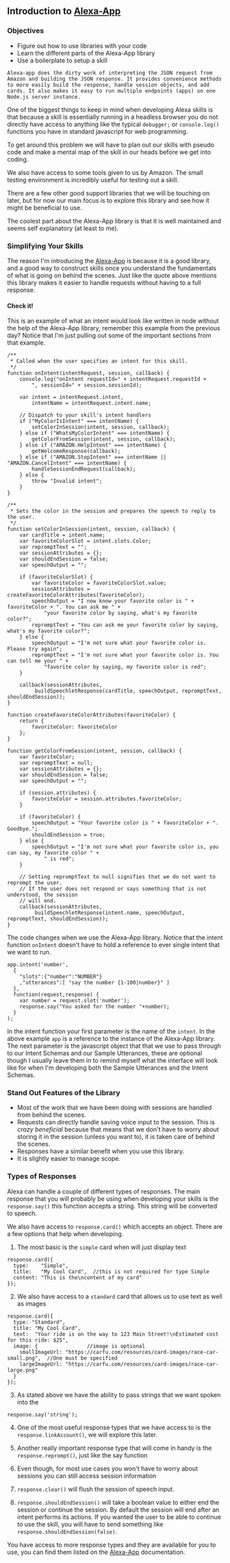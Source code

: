 ## Introduction to [Alexa-App](https://github.com/matt-kruse/alexa-app) 

### Objectives
* Figure out how to use libraries with your code
* Learn the different parts of the Alexa-App library
* Use a boilerplate to setup a skill


```
Alexa-app does the dirty work of interpreting the JSON request from Amazon and building the JSON response. It provides convenience methods to more easily build the response, handle session objects, and add cards. It also makes it easy to run multiple endpoints (apps) on one Node.js server instance.
```


One of the biggest things to keep in mind when developing Alexa skills is that because a skill is essentially 
running in a headless browser you do not directly have access to anything like the typical `debugger;` or `console.log()` 
functions you have in standard javascript for web programming.

To get around this problem we will have to plan out our skills with pseudo code and make a mental map of the skill in our heads before we get into coding.

We also have access to some tools given to us by Amazon. The small testing environment is incredibly useful for testing out a skill.

There are a few other good support libraries that we will be touching on later, but for now our main focus is to explore this library and see how it might be beneficial to use.

The coolest part about the Alexa-App library is that it is well maintained and seems self explanatory (at least to me).


### Simplifying Your Skills

The reason I'm introducing the [Alexa-App](https://github.com/matt-kruse/alexa-app) is because it is a good library, and a good way to 
construct skills once you understand the fundamentals of what is going on behind the scenes. 
Just like the quote above mentions this library makes it easier to handle requests without having to a full response.

#### Check it!
This is an example of what an intent would look like written in node without the help of the Alexa-App library, remember this example from the previous day? 
Notice that I'm just pulling out some of the important sections from that example. 

```
/**
 * Called when the user specifies an intent for this skill.
 */
function onIntent(intentRequest, session, callback) {
    console.log("onIntent requestId=" + intentRequest.requestId +
        ", sessionId=" + session.sessionId);

    var intent = intentRequest.intent,
        intentName = intentRequest.intent.name;

    // Dispatch to your skill's intent handlers
    if ("MyColorIsIntent" === intentName) {
        setColorInSession(intent, session, callback);
    } else if ("WhatsMyColorIntent" === intentName) {
        getColorFromSession(intent, session, callback);
    } else if ("AMAZON.HelpIntent" === intentName) {
        getWelcomeResponse(callback);
    } else if ("AMAZON.StopIntent" === intentName || "AMAZON.CancelIntent" === intentName) {
        handleSessionEndRequest(callback);
    } else {
        throw "Invalid intent";
    }
}

/**
 * Sets the color in the session and prepares the speech to reply to the user.
 */
function setColorInSession(intent, session, callback) {
    var cardTitle = intent.name;
    var favoriteColorSlot = intent.slots.Color;
    var repromptText = "";
    var sessionAttributes = {};
    var shouldEndSession = false;
    var speechOutput = "";

    if (favoriteColorSlot) {
        var favoriteColor = favoriteColorSlot.value;
        sessionAttributes = createFavoriteColorAttributes(favoriteColor);
        speechOutput = "I now know your favorite color is " + favoriteColor + ". You can ask me " +
            "your favorite color by saying, what's my favorite color?";
        repromptText = "You can ask me your favorite color by saying, what's my favorite color?";
    } else {
        speechOutput = "I'm not sure what your favorite color is. Please try again";
        repromptText = "I'm not sure what your favorite color is. You can tell me your " +
            "favorite color by saying, my favorite color is red";
    }

    callback(sessionAttributes,
         buildSpeechletResponse(cardTitle, speechOutput, repromptText, shouldEndSession));
}

function createFavoriteColorAttributes(favoriteColor) {
    return {
        favoriteColor: favoriteColor
    };
}

function getColorFromSession(intent, session, callback) {
    var favoriteColor;
    var repromptText = null;
    var sessionAttributes = {};
    var shouldEndSession = false;
    var speechOutput = "";

    if (session.attributes) {
        favoriteColor = session.attributes.favoriteColor;
    }

    if (favoriteColor) {
        speechOutput = "Your favorite color is " + favoriteColor + ". Goodbye.";
        shouldEndSession = true;
    } else {
        speechOutput = "I'm not sure what your favorite color is, you can say, my favorite color " +
            " is red";
    }

    // Setting repromptText to null signifies that we do not want to reprompt the user.
    // If the user does not respond or says something that is not understood, the session
    // will end.
    callback(sessionAttributes,
         buildSpeechletResponse(intent.name, speechOutput, repromptText, shouldEndSession));
}
```

The code changes when we use the Alexa-App library. Notice that the intent function `onIntent` doesn't have to hold a reference to ever single intent that we want to run.

```
app.intent('number',
  {
    "slots":{"number":"NUMBER"}
    ,"utterances":[ "say the number {1-100|number}" ]
  },
  function(request,response) {
    var number = request.slot('number');
    response.say("You asked for the number "+number);
  }
);

```

In the intent function your first parameter is the name of the `intent`. 
In the above example `app` is a reference to the instance of the Alexa-App library. 
The next parameter is the javascript object that that we use to pass through to our Intent Schemas and our Sample Utterances, these are optional though 
I usually leave them in to remind myself what the interface will look like for when I'm developing both the Sample Utterances and the Intent Schemas.

### Stand Out Features of the Library

* Most of the work that we have been doing with sessions are handled from behind the scenes. 
* Requests can directly handle saving voice input to the session. This is _crazy beneficial_ because that means that we 
don't have to worry about storing it in the session (unless you want to), it is taken care of behind the scenes.
* Responses have a similar benefit when you use this library. 
* It is slightly easier to manage scope.

### Types of Responses

Alexa can handle a couple of different types of responses. The main response that you will probably be using when developing 
your skills is the `response.say()` this function accepts a string. This string will be converted to speech. 

We also have access to `response.card()` which accepts an object. 
There are a few options that help when developing.

1. The most basic is the `simple` card when will just display text 
``` 
response.card({
  type:    "Simple",
  title:   "My Cool Card",  //this is not required for type Simple
  content: "This is the\ncontent of my card"
});
```

2. We also have access to a `standard` card that allows us to use text as well as images
```
response.card({
  type: "Standard",
  title: "My Cool Card", 
  text:  "Your ride is on the way to 123 Main Street!\nEstimated cost for this ride: $25",
  image: {                //image is optional
    smallImageUrl: "https://carfu.com/resources/card-images/race-car-small.png",  //One must be specified
    largeImageUrl: "https://carfu.com/resources/card-images/race-car-large.png"
  }
});
```
3. As stated above we have the ability to pass strings that we want spoken into the
```
response.say('string');
```

4. One of the most useful response types that we have access to is the `response.linkAccount()`, we will explore this later.

5. Another really important response type that will come in handy is the `response.reprompt()`, just like the say function 

6. Even though, for most use cases you won't have to worry about sessions you can still access session information 

7. `response.clear()` will flush the session of speech input.

8. `response.shouldEndSession()` will take a boolean value to either end the session or continue the session. 
By default the session will end after an intent performs its actions. If you wanted the user to be able to 
continue to use the skill, you will have to send something like `response.shouldEndSession(false)`.

You have access to more response types and they are available for you to use, you can find them listed on the [Alexa-App](https://github.com/matt-kruse/alexa-app)  documentation.
